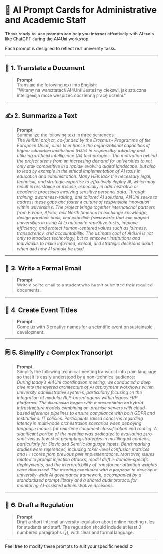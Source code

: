 
# 🧠 AI Prompt Cards for Administrative and Academic Staff

These ready-to-use prompts can help you interact effectively with AI tools like ChatGPT during the AI4Uni workshop.

Each prompt is designed to reflect real university tasks.

---

## 📄 1. Translate a Document

> **Prompt:**  
> Translate the following text into English:  
> "Witamy na warsztatach AI4Uni! Jesteśmy ciekawi, jak sztuczna inteligencja może wesprzeć codzienną pracę uczelni."

---

## ✍️ 2. Summarize a Text

> **Prompt:**  
> Summarize the following text in three sentences:  
> _The AI4Uni project, co-funded by the Erasmus+ Programme of the European Union, aims to enhance the organizational capacities of higher education institutions (HEIs) in responsibly adopting and utilizing artificial intelligence (AI) technologies. The motivation behind the project stems from an increasing demand for universities to not only stay competitive in a rapidly evolving digital landscape, but also to lead by example in the ethical implementation of AI tools in education and administration. Many HEIs lack the necessary legal, technical, and strategic expertise to effectively deploy AI, which may result in resistance or misuse, especially in administrative or academic processes involving sensitive personal data. Through training, awareness-raising, and tailored AI solutions, AI4Uni seeks to address these gaps and foster a culture of responsible innovation within universities. The project brings together international partners from Europe, Africa, and North America to exchange knowledge, design practical tools, and establish frameworks that can support universities in using AI to automate repetitive tasks, improve efficiency, and protect human-centered values such as fairness, transparency, and accountability. The ultimate goal of AI4Uni is not only to introduce technology, but to empower institutions and individuals to make informed, ethical, and strategic decisions about when and how AI should be used._

---

## 📧 3. Write a Formal Email

> **Prompt:**  
> Write a polite email to a student who hasn't submitted their required documents.

---

## 📅 4. Create Event Titles

> **Prompt:**  
> Come up with 3 creative names for a scientific event on sustainable development.

---

## 🗒️ 5. Simplify a Complex Transcript

> **Prompt:**  
> Simplify the following technical meeting transcript into plain language so that it is easily understood by a non-technical audience:  
> _During today’s AI4Uni coordination meeting, we conducted a deep dive into the layered architecture of AI deployment workflows within university administrative systems, particularly focusing on the integration of modular NLP-based agents within legacy ERP platforms. The discussion began with a presentation on hybrid infrastructure models combining on-premise servers with cloud-based inference pipelines to ensure compliance with both GDPR and institutional IT policies. Participants raised concerns regarding latency in multi-node orchestration scenarios when deploying language models for real-time document classification and routing. A significant portion of the meeting was dedicated to evaluating zero-shot versus few-shot prompting strategies in multilingual contexts, particularly for Slavic and Semitic language inputs. Benchmarking studies were referenced, including token-level confusion matrices and F1 scores from previous pilot implementations. Moreover, issues related to prompt injection attacks, model drift in domain-specific deployments, and the interpretability of transformer attention weights were discussed. The meeting concluded with a proposal to develop a university-wide AI governance framework, accompanied by a standardized prompt library and a shared audit protocol for monitoring AI-assisted administrative decisions._

---

## 📜 6. Draft a Regulation

> **Prompt:**  
> Draft a short internal university regulation about online meeting rules for students and staff.
The regulation should include at least 3 numbered paragraphs (§), with clear and formal language.

---

Feel free to modify these prompts to suit your specific needs! ⚙️
